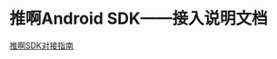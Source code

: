 # 推啊Android SDK——接入说明文档

  [推啊SDK对接指南](https://yun.duiba.com.cn/tuia/sdk/html/%E6%8E%A8%E5%95%8A%E5%B9%BF%E5%91%8A%E5%9F%BA%E7%A1%80SDK-Android-V1.1.3.0.html)
